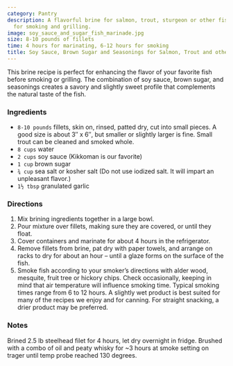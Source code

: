 ```yaml
---
category: Pantry
description: A flavorful brine for salmon, trout, sturgeon or other fish. Perfect
  for smoking and grilling.
image: soy_sauce_and_sugar_fish_marinade.jpg
size: 8-10 pounds of fillets
time: 4 hours for marinating, 6-12 hours for smoking
title: Soy Sauce, Brown Sugar and Seasonings for Salmon, Trout and other Fish
---
```

This brine recipe is perfect for enhancing the flavor of your favorite fish before smoking or grilling. The combination of soy sauce, brown sugar, and seasonings creates a savory and slightly sweet profile that complements the natural taste of the fish.

### Ingredients

* `8-10 pounds` fillets, skin on, rinsed, patted dry, cut into small pieces. A good size is about 3″ x 6″, but smaller or slightly larger is fine. Small trout can be cleaned and smoked whole.
* `8 cups` water
* `2 cups` soy sauce (Kikkoman is our favorite)
* `1 cup` brown sugar
* `¾ cup` sea salt or kosher salt (Do not use iodized salt. It will impart an unpleasant flavor.)
* `1½ tbsp` granulated garlic

### Directions

1. Mix brining ingredients together in a large bowl.
2. Pour mixture over fillets, making sure they are covered, or until they float.
3. Cover containers and marinate for about 4 hours in the refrigerator.
4. Remove fillets from brine, pat dry with paper towels, and arrange on racks to dry for about an hour – until a glaze forms on the surface of the fish.
5. Smoke fish according to your smoker’s directions with alder wood, mesquite, fruit tree or hickory chips. Check occasionally, keeping in mind that air temperature will influence smoking time. Typical smoking times range from 6 to 12 hours. A slightly wet product is best suited for many of the recipes we enjoy and for canning. For straight snacking, a drier product may be preferred.

### Notes

Brined 2.5 lb steelhead filet for 4 hours, let dry overnight in fridge. Brushed with a combo of oil and peaty whisky for ~3 hours at smoke setting on trager until temp probe reached 130 degrees.